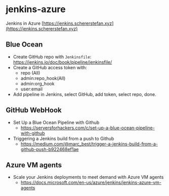 # jenkins-azure
Jenkins in Azure [https://jenkins.schererstefan.xyz](https://jenkins.schererstefan.xyz)

## Blue Ocean
- Create GitHub repo with `Jenkinsfile`: https://jenkins.io/doc/book/pipeline/jenkinsfile/
- Create a GitHub access token with:
  - repo (All)
  - admin:repo_hook(All)
  - admin:org_hook
  - user:email
- Add pipeline in Jenkins, select GitHub, add token, select repo, done.

## GitHub WebHook
- Set Up a Blue Ocean Pipeline with Github
  - https://serversforhackers.com/c/set-up-a-blue-ocean-pipeline-with-github
- Triggering a Jenkins build from a push to Github
  - https://medium.com/@marc_best/trigger-a-jenkins-build-from-a-github-push-b922468ef1ae

## Azure VM agents
- Scale your Jenkins deployments to meet demand with Azure VM agents
  - https://docs.microsoft.com/en-us/azure/jenkins/jenkins-azure-vm-agents
  

